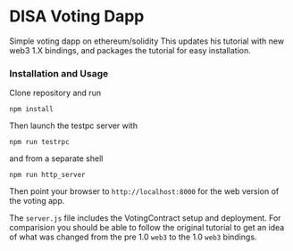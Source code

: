 # DISA Voting Dapp

Simple voting dapp on ethereum/solidity 
This updates his tutorial with new web3 1.X bindings, and packages the tutorial for easy installation.

### Installation and Usage

Clone repository and run
```
npm install
```
Then launch the testpc server with
```
npm run testrpc
```
and from a separate shell
```
npm run http_server
```

Then point your browser to `http://localhost:8000` for the web version of the voting app.

The `server.js` file includes the VotingContract setup and deployment. For comparision you should be able to follow the original tutorial to get an idea of what was changed from the pre 1.0 `web3` to the 1.0 `web3` bindings.

